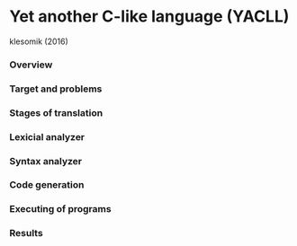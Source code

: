 # Yet another C-like language (YACLL)

klesomik (2016)

### Overview

### Target and problems

### Stages of translation

### Lexicial analyzer

### Syntax analyzer

### Code generation

### Executing of programs

### Results